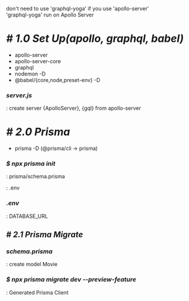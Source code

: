 don't need to use 'graphql-yoga' if you use 'apollo-server'  
'graphql-yoga' run on Apollo Server

# _**# 1.0 Set Up(apollo, graphql, babel)**_

- apollo-server
- apollo-server-core
- graphql
- nodemon -D
- @babel/{core,node,preset-env} -D

### _**server.js**_

: create server {ApolloServer}, {gql} from apollo-server

# _**# 2.0 Prisma**_

- prisma -D (@prisma/cli -> prisma)

### _**$ npx prisma init**_

: prisma/schema.prisma

: .env

### _**.env**_

: DATABASE_URL

## _**# 2.1 Prisma Migrate**_

### _**schema.prisma**_

: create model Movie

### _**$ npx prisma migrate dev --preview-feature**_

: Generated Prisma Client
